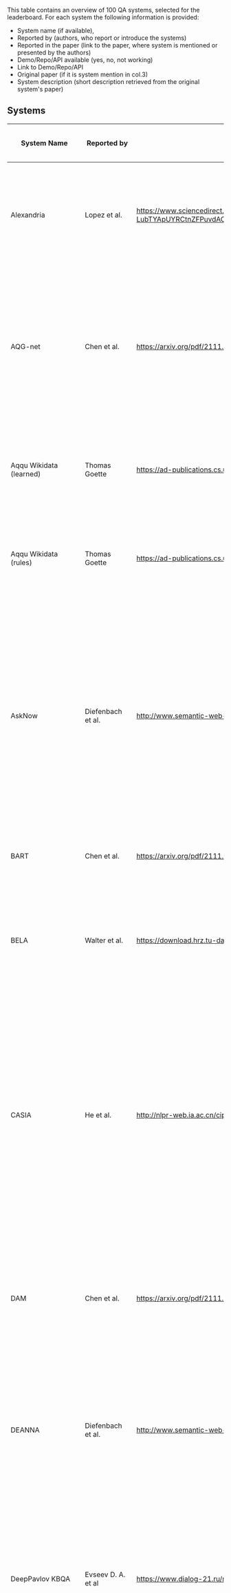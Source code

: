 This table contains an overview of 100 QA systems, selected for the leaderboard. For each system the following information is provided:
- System name (if available),
- Reported by (authors, who report or introduce the systems)
- Reported in the paper (link to the paper, where system is mentioned or presented by the authors)
- Demo/Repo/API available (yes, no, not working)
- Link to Demo/Repo/API
- Original paper (if it is system mention in col.3)
- System description (short description retrieved from the original system's paper)

## Systems

| System Name                           | Reported by         | Reported in the paper | Demo/Repo/API available (yes or no or not working) | | Link to Demo/Repo/API| Original paper (if it is system mention in col.3) | System description (short description retrieved from the original system's paper)| Reference |
| -                           | -         | - | - | - | - | - | - | - |
|Alexandria                           | Lopez et al.         |[ https://www.sciencedirect.com/science/article/pii/S157082681300022X?casa_token=NBVj-I48uxAAAAAA:izoYV-LubTYApUYRCtnZFPuvdACyWHHNnwVBjo1S1K24AiXYmMde9vdEBsCxdpAvlfNvPswrzr8#br000150 ](Link)                                                                                                                   | not working |                                             |[ http://alexandria.neofonie.de/ ](Link)                                                                                          |[ https://link.springer.com/chapter/10.1007/978-3-662-46641-4_8 ](Link)                                                                                                                                             | Alexandria is a German question answering system over a domain ontology that was built primarily with data from Freebase, parts of DBpedia, and some manually generated content, and contains information on persons, locations, works, etc., as well as events, including temporal ones, and n-ary relations between entities. | Wendt et al.                                                                                                                                                                                                                                                                                                                                                                                                                                                                                                                                                                                                                                                                                                                                                                          |
|AQG-net                              | Chen et al.          |[ https://arxiv.org/pdf/2111.00732.pdf ](Link)                                                                                                                                                                                                                                                                   | yes         |                                             |[ https://github.com/Bahuia/AQGNet ](Link)                                                                                        |[ https://arxiv.org/pdf/2109.03614.pdf ](Link)                                                                                                                                                                      | Authors propose a new formal query building approach that consists of two stages. In the first stage, they predict the query structure of the question and leverage the structure to constrain the generation of the candidate queries and propose a novel graph generation framework to handle the structure prediction task and design an encoder-decoder model to predict the argument of the predetermined operation in each generative step. In the second stage, they follow the previous methods to rank the candidate queries.    | Chen et al.                                                                                                                                                                                                                                                                                                                                                                                                                                                                                                                                                              |
|Aqqu Wikidata (learned)              | Thomas Goette        |[ https://ad-publications.cs.uni-freiburg.de/theses/Master_Thomas_Götte_2021.pdf ](Link)                                                                                                                                                                                                                         | no          |                                             |                                                                                                                        | same as reporting paper                                                                                                                                                                                  | Author focus on simple questions which means thatthe corresponding SPARQL query contains only one triple, provide a modular, easy-toextend QA pipeline and evaluate it on the SimpleQuestionsWikidata benchmark. Ranking is learned from the training set. | Thomas Goette                                                                                                                                                                                                                                                                                                                                                                                                                                                                                                                                                                                                                                                                                                                                                                                                                                              |
|Aqqu Wikidata (rules)                | Thomas Goette        |[ https://ad-publications.cs.uni-freiburg.de/theses/Master_Thomas_Götte_2021.pdf ](Link)                                                                                                                                                                                                                         | no          |                                             |                                                                                                                        | same as reporting paper                                                                                                                                                                                  | Author focus on simple questions which means thatthe corresponding SPARQL query contains only one triple, provide a modular, easy-toextend QA pipeline and evaluate it on the SimpleQuestionsWikidata benchmark. Ranking with a set of weighted features.  | Thomas Goette                                                                                                                                                                                                                                                                                                                                                                                                                                                                                                                                                                                                                                                                                                                                                                                                                                             |
|AskNow                               | Diefenbach et al.    |[ http://www.semantic-web-journal.net/system/files/swj2038.pdf ](Link)                                                                                                                                                                                                                                           | yes         |                                             |[ https://github.com/AskNowQA ](Link)                                                                                             |[ https://www.springerprofessional.de/en/asknow-a-framework-for-natural-language-query-formalization-in-s/10191942 ](Link)                                                                                          | Authors propose a framework, called AskNow, where users can pose queries in English to a target RDF knowledge base (e.g. DBpedia), which are first normalized into an intermediary canonical syntactic form, called Normalized Query Structure (NQS), and then translated into SPARQL queries. NQS facilitates the identification of the desire (or expected output information) and the user-provided input information, and establishing their mutual semantic relationship. At the same time, it is sufficiently adaptive to query paraphrasing. We have empirically evaluated the framework with respect to the syntactic robustness of NQS and semantic accuracy of the SPARQL translator on standard benchmark datasets. | Dubey et al.                                                                                                                                                                                                                                                                                                                                                                        |
|BART                                 | Chen et al.          |[ https://arxiv.org/pdf/2111.00732.pdf ](Link)                                                                                                                                                                                                                                                                   | yes         |                                             |[ https://github.com/pytorch/fairseq/blob/main/examples/bart/README.md ](Link)                                                    |[ https://arxiv.org/abs/1910.13461 ](Link)                                                                                                                                                                          | BART is a strong pre-trained sequence-tosequence model, that treats the problem of KGQA as a conventional machine translation task from NLQ to SPARQL.   | Lewis et al.                                                                                                                                                                                                                                                                                                                                                                                                                                                                                                                                                                                                                                                                                                                                                                                                                                                                                                                                               |
|BELA                                 | Walter et al.        |[ https://download.hrz.tu-darmstadt.de/pub/FB20/Dekanat/Publikationen/UKP/76500354.pdf ](Link)                                                                                                                                                                                                                   | no          |                                             |                                                                                                                        | same as reporting paper                                                                                                                                                                                  | Authors present a question answering system architecture whichprocesses natural language questions in a pipeline consisting of five steps:i) question parsing and query template generation, ii) lookup in an inverted index, iii) string similarity computation, iv) lookup in a lexicaldatabase in order to find synonyms, and v) semantic similarity computation  | Walter et al.                                                                                                                                                                                                                                                                                                                                                                                                                                                                                                                                                                                                                                                                                                                                    |
|CASIA                                | He et al.            |[ http://nlpr-web.ia.ac.cn/cip/~liukang/liukangPageFile/QALD-3.pdf ](Link)                                                                                                                                                                                                                                       | no          |                                             |                                                                                                                        | same as reporting paper                                                                                                                                                                                  | CASIA  implements a basic pipeline framework which consists three main components, including question analysis, resource mapping and SPARQL generation. Inspecific, authors first employ shallow and deep linguistic analysis to transform NL-queriesinto a set of Query Triples with <subject, predict, object> format. Second, they mapeach phrase in Query Triple to the corresponding resource (class, entity, or property)in DBpedia. As a result, Ontology Triples are generated. Thirdly, the SPARQL querieswill be constructed based on Ontology Triple and question type. At last, the generatedSPARQL queries is used to search on the Linked Data, and the best answer can bepicked out through validating and ranking.  | He et al.                                                                                                                                                                                                                                                                                                                                                                     |
|DAM                                  | Chen et al.          |[ https://arxiv.org/pdf/2111.00732.pdf ](Link)                                                                                                                                                                                                                                                                   | no          |                                             |                                                                                                                        |[ https://ur.booksc.me/book/82262350/2e40d5 ](Link)                                                                                                                                                                 | Authors propose a transformer-based deep attentive semantic matching model (DAM), to identify the KB relations corresponding to the questions. The DAM is completely based on the attention mechanism and applies the fine-grained word-level attention to enhance the matching of questions and relations. On the basis of the DAM, we build a three-stage KBQA pipeline system |  Chen et al.                                                                                                                                                                                                                                                                                                                                                                                                                                                                                                                                                                                                                                                                                                                      |
|DEANNA                               | Diefenbach et al.    |[ http://www.semantic-web-journal.net/system/files/swj2038.pdf ](Link)                                                                                                                                                                                                                                           | yes         |                                             |[ https://www.mpi-inf.mpg.de/departments/databases-and-information-systems/research/yago-naga/deanna ](Link)                      |[ https://aclanthology.org/D12-1035.pdf ](Link)                                                                                                                                                                     | The method is based on an integer linear program to solve several disambiguation tasks jointly: the segmentation of questions into phrases; the mapping of phrases to semantic entities, classes, and relations; and the construction of SPARQL triple patterns. Our solution harnesses the rich type system provided by knowledge bases in the web of linked data, to constrain our semantic-coherence objective function.  | Yahya et al.                                                                                                                                                                                                                                                                                                                                                                                                                                                                                                                                                                                                                                                                           |
|DeepPavlov KBQA                      | Evseev D. A. et al   |[ https://www.dialog-21.ru/media/5088/evseevdaplusarkhipov-myu-048.pdf ](Link)                                                                                                                                                                                                                                   | yes         |                                             |[ http://docs.deeppavlov.ai/en/master/features/models/kbqa.html ](Link)                                                           | same as reporting paper                                                                                                                                                                                  | For translation of a question to a SPARQL query, authors first define the type of the query template. Then they fill the empty slots in the template with entities, relations from Wikidata and constraints. For entity detection BERT sequence labeling model is used. Relation ranking is performed by BiLSTM, path ranking—by BERT-based ranking model.This KBQA system is capable of answering complex questions with logical or comparative reasoning and was released as a component of open-source DeepPavlov library.  | Evseev D. A. et al.                                                                                                                                                                                                                                                                                                                                                                                                                                                                                                                                                                         |
|DTQA                                 | Omar et al.          |[ http://ceur-ws.org/Vol-2980/paper312.pdf ](Link)                                                                                                                                                                                                                                                               | no          |                                             |                                                                                                                        |[ https://ojs.aaai.org/index.php/AAAI/article/view/17988 ](Link)                                                                                                                                                    | Authors demonstrate Deep Thinking Question Answering (DTQA), a semantic parsing and reasoning-based KBQA system. DTQA (1) integrates multiple, reusable modules that are trained specifically for their individual tasks (e.g. semantic parsing, entity linking, and relationship linking), eliminating the need for end-to-end KBQA training data; (2) leverages semantic parsing and a reasoner for improved question understanding. | Abdelaziz et al.                                                                                                                                                                                                                                                                                                                                                                                                                                                                                                                                                                                                                                                                 |
|ElNeuQA-ConvS2S                      | Diomedi, Hogan       |[ https://arxiv.org/pdf/2107.02865.pdf ](Link)                                                                                                                                                                                                                                                                   | yes         |                                             |[ https://github.com/thesemanticwebhero/ElNeuKGQA ](Link)                                                                         | same as reporting paper                                                                                                                                                                                  | Authors propose an approach, called ElNeuQA, that combines EL with NMT. Specifically, an EL system is used to identify entity mentions in the question and link them to the knowledge graph. They combine this with an NMT model that is trained and used to generate template queries with placeholders for entities. Also the model is strengthened with ConvS2S (Convolutional Sequence-to-Sequence): a CNN-based architecture, featuring gated linear units, residual connections, and attention.  | Diomedi, Hogan                                                                                                                                                                                                                                                                                                                                                                                                                                                                                                                                                                                                  |
|Elon                                 | Zheng et. al.        |[ https://arxiv.org/pdf/1910.09760.pdf ](Link)                                                                                                                                                                                                                                                                   | yes         |                                             |[ https://github.com/bszabo94/Elon, ](Link)  demo not working [ http://qald-beta.cs.upb.de:443/ ](Link)                                     | same as reporting paper                                                                                                                                                                                  |Elon by Szab´o Bence et al. from Paderborn University in Germany stemsfrom a student project and is available at [ http://qald-beta.cs.upb.de:443/ ](Link).It is based on an own dictionary and not yet published.  | Zheng et. al.                                                                                                                                                                                                                                                                                                                                                                                                                                                                                                                                                                                                                                                                                                                                                                                                                                                                                                |
|Frankenstein                         | Liang et al.         |[ https://assets.researchsquare.com/files/rs-70794/v1_stamped.pdf ](Link)                                                                                                                                                                                                                                        | yes         |                                             |[ https://github.com/WDAqua/Frankenstein ](Link)                                                                                  |[ https://dl.acm.org/doi/fullHtml/10.1145/3178876.3186023 ](Link)                                                                                                                                                   | Modern question answering (QA) systems need to flexibly integrate a number of components specialised to fulfil specific tasks in a QA pipeline. Since a number of different software components exist that implement different strategies for each of these tasks, it is a major challenge to select and combine the most suitable components into a QA system, given the characteristics of a question. The authors study this optimisation problem and train classifiers, which take features of a question as input and have the goal of optimising the selection of QA components based on those features and devise a greedy algorithm to identify the pipelines that include the suitable components and can effectively answer the given question. We implement this model within Frankenstein, a QA framework able to select QA components and compose QA pipelines. Evaluation results not only suggest that Frankenstein precisely solves the QA optimisation problem but also enables the automatic composition of optimised QA pipelines, which outperform the static Baseline QA pipeline. | Singh et al. |
|FREyA                                | Lopez et al.         |[ https://arxiv.org/pdf/2105.00811.pdf ](Link)                                                                                                                                                                                                                                                                   | no          |                                             |                                                                                                                        |[ https://link.springer.com/content/pdf/10.1007%2F978-3-642-13486-9_8.pdf ](Link)                                                                                                                                   | FREyA combines syntactic parsing with the knowledge encoded in ontologies in order to reduce the customisation effort. If the system fails to automatically derive an answer, it will generate clarification dialogs for the user. The user’s selections are saved and used for training the system in order to improve its performance over time.   |   Damljanovic et al.                                                                                                                                                                                                                                                                                                                                                                                                                                                                                                                                                                                                                                                                                                                                                  |
|gAnswer                              | Omar et al.          |[ http://ceur-ws.org/Vol-2980/paper312.pdf ](Link)                                                                                                                                                                                                                                                               | not working |                                             |[ http://59.108.48.18:8080/gAnswer/ganswer.jsp, ](Link)  [ http://ganswer.gstore-pku.com/ ](Link)                                          |[ https://ieeexplore.ieee.org/stamp/stamp.jsp?arnumber=8085196&casa_token=tKoH05rK3M0AAAAA:5fYhLLMidsRm4ibH-JoOaJst81ulY3_oS3crqTO_sLGAOjmVhQEFAvnTnd4v5ZpLqpsnIhhSF5k_&tag=1 ](Link)                               | Authors propose a semantic query graph to model the query intention in the natural language question in a structural way, based on which, RDF Q/A is reduced to subgraph matching problem. They resolve the ambiguity of natural language questions at the time when matches of query are found. The cost of disambiguation is saved if there are no matching found. Two different frameworks to build the semantic query graph are proposed, gAnswer is relation (edge)-first. | Hu et al.                                                                                                                                                                                                                                                                                                                                                                                                                                                                                                                                                                                                                        |
|gAnswer2                             | Zheng et. al.        |[ https://arxiv.org/pdf/1910.09760.pdf ](Link)                                                                                                                                                                                                                                                                   | no          |                                             |                                                                                                                        |[ https://ieeexplore.ieee.org/stamp/stamp.jsp?arnumber=8085196 ](Link)                                                                                                                                              | Authors propose a semantic query graph to model the query intention in the natural language question in a structural way, based on which, RDF Q/A is reduced to subgraph matching problem. They resolve the ambiguity of natural language questions at the time when matches of query are found. The cost of disambiguation is saved if there are no matching found. Two different frameworks to build the semantic query graph are proposed, gAnswer2 is node-first. | Hu et al.                                                                                                                                                                                                                                                                                                                                                                                                                                                                                                                                                                                                                                  |
|gGCN                                 | Wu et al.            |[ https://arxiv.org/pdf/2101.01510.pdf ](Link)                                                                                                                                                                                                                                                                   | no          |                                             |                                                                                                                        | same as reporting paper                                                                                                                                                                                  | Authors  present a relational graph convolutional network (RGCN)-based model gRGCN for semantic parsing in KBQA. gRGCN extracts the global semantics of questions and their corresponding query graphs, including structure semantics via RGCN and relational semantics (label representation of relations between entities) via a hierarchical relation attention mechanism.The gGCN model is obtained from gRGCN by replacing RGCN with Graph Convolutional Network (GCN)  | Wu et al.                                                                                                                                                                                                                                                                                                                                                                                                                                                                                                                                                                                                                            |
|GGNN                                 | Sorokin and Gurevych |[ https://aclanthology.org/C18-1280.pdf ](Link)                                                                                                                                                                                                                                                                  | yes         |                                             |[ https://github.com/UKPLab/coling2018-graph-neural-networks-question-answering ](Link)                                           | same as reporting paper                                                                                                                                                                                  | Authors address the problem of learning vector representations for complex semantic parses that consist of multiple entities and relations. For each input question, they construct an explicit structural semantic parse (semantic graph). Semantic parses can be deterministically converted to a query to extract the answers from the KB. To investigate ways to encode the structure of a semantic parse and to improve the performance for more complex questions, authors adapt Gated Graph Neural Networks (GGNNs), described in Li et al. (2016), to process and score semantic parses.  | Sorokin and Gurevych                                                                                                                                                                                                                                                                                                                                                                                                                                                                                                       |
|GRAFT-Net                            | Y Feng et al.        |[ https://arxiv.org/pdf/2112.06109.pdf ](Link)                                                                                                                                                                                                                                                                   | yes         |                                             |[ https://github.com/haitian-sun/GraftNet ](Link)                                                                                 |[ https://arxiv.org/abs/1809.00782 ](Link)                                                                                                                                                                          | Authors propose a novel graph convolution based neural network, called GRAFT-Net (Graphs of Relations Among Facts and Text Networks), specifically designed to operate over heterogeneous graphs of KB facts and text sentences. First, they propose heterogeneous update rulesthat handle KB nodes differently from the textnodes: for instance, LSTM-based updates are usedto propagate information into and out of text nodes. Second, authors introduce a directed propagation method, inspired by personalized Pagerankin IR (Haveliwala, 2002). | Sun et al.                                                                                                                                                                                                                                                                                                                                                                                                                                                                                                                                                   |
|GRAFT-Net + Clocq                    | Christmann P. et al.  |[ https://arxiv.org/pdf/2108.08597.pdf ](Link)                                                                                                                                                                                                                                                                   | yes         |                                             |[ https://github.com/PhilippChr/CLOCQ ](Link)  (demo is available for further work on CLOCQ)                                      | same as reporting paper                                                                                                                                                                                  | This work presents CLOCQ, an efficient method that prunes irrelevant parts of the search space using KB-aware signals. CLOCQ uses a top-𝑘 query processor over score-ordered lists of KB items that combine signals about lexical matching, relevance to the question, coherence among candidate items, and connectivity in the KB graph.    | Christmann P. et al .                                                                                                                                                                                                                                                                                                                                                                                                                                                                                                                                                                                                                                                                                                                                                            |
|gRGCN                                | Wu et al.            |[ https://arxiv.org/pdf/2101.01510.pdf ](Link)                                                                                                                                                                                                                                                                   | no          |                                             |                                                                                                                        | same as reporting paper                                                                                                                                                                                  | Authors present a relational graph convolutional network (RGCN)-based model gRGCN for semantic parsing in KBQA. gRGCN extracts the global semantics of questions and their corresponding query graphs, including structure semantics via RGCN and relational semantics (label representation of relations between entities) via a hierarchical relation attention mechanism.   | Wu et al.                                                                                                                                                                                                                                                                                                                                                                                                                                                                                                                                                                                                                                                                                                                            |
|Hakimov                              | Diefenbach et al.    |[ http://www.semantic-web-journal.net/system/files/swj2038.pdf ](Link)                                                                                                                                                                                                                                           | no          |                                             |                                                                                                                        |[ https://www.semanticscholar.org/paper/Applying-Semantic-Parsing-to-Question-Answering-the-Hakimov-Unger/126ee532d48302b31f899ab392c51ad982ee5cad ](Link)                                                          | Authors investigate how much lexical knowledge would need to be added so that a semantic parsing approach can perform well on unseen data. We manually add a set of lexical entries on the basis of analyzing the test portion of the QALD-4 dataset. Further, we analyze if a state-of-the-art tool for inducing ontology lexica from corpora can derive these lexical entries automatically. |  Hakimov et al.                                                                                                                                                                                                                                                                                                                                                                                                                                                                                                                                                                                                                                                                                                        |
|HGNet                                | Chen et al.          |[ https://arxiv.org/pdf/2111.00732.pdf ](Link)                                                                                                                                                                                                                                                                   | yes         |                                             |[ https://github.com/Bahuia/HGNet ](Link)                                                                                         |[ https://arxiv.org/pdf/2111.00732.pdf ](Link)                                                                                                                                                                      | Hierarchical Graph Generation Network (HGNet) focues on generating search query by proposing a new unified query graph grammar to adapt to SPARQL's syntax. FIrstly, the autho ranks top k entity, relation, and value by ralation ranking and pattern matching. Secondly, HGNet is used to encde and decode the natural questions to generate query graph. The project is open-sourced on github.  |  Chen et al.                                                                                                                                                                                                                                                                                                                                                                                                                                                                                                                                                                                                                                                                                                    |
|HR-BiLSTM                            | Chen et al.          |[ https://arxiv.org/pdf/2111.00732.pdf ](Link)                                                                                                                                                                                                                                                                   | no          |                                             |                                                                                                                        |[ https://arxiv.org/pdf/1704.06194.pdf ](Link)                                                                                                                                                                      | Authors propose a hierarchical recurrent neural network enhanced by residual learning which detects KB relations given an input question. The method uses deep residual bidirectional LSTMs to compare questions and relation names via different levels of abstraction. Additionally, they propose a simple KBQA system that integrates entity linking and our proposed relation detector to make the two components enhance each other   |   Yu et al.                                                                                                                                                                                                                                                                                                                                                                                                                                                                                                                                                                                                                                                            |
|Intui2                               | Diefenbach et al.    |[ http://www.semantic-web-journal.net/system/files/swj2038.pdf ](Link)                                                                                                                                                                                                                                           | no          |                                             |                                                                                                                        |[ http://ceur-ws.org/Vol-1179/CLEF2013wn-QALD3-Dima2013.pdf ](Link)                                                                                                                                                 | The system takes as input a natural language question formulated in English and generates an equivalent SPARQL query. The mapping is based on the analysis of the syntactic patterns present in the input question.  |    Corina Dima                                                                                                                                                                                                                                                                                                                                                                                                                                                                                                                                                                                                                                                                                                                                                                                                                                                                                   |
|Intui3                               | Diefenbach et al.    |[ http://www.semantic-web-journal.net/system/files/swj2038.pdf ](Link)                                                                                                                                                                                                                                           | no          |                                             |                                                                                                                        |[ http://ceur-ws.org/Vol-1180/CLEF2014wn-QA-Dima2014.pdf ](Link)                                                                                                                                                    | The system accepts as input a question formulated in natural language (in English), and uses syntactic and semantic information to construct its interpretation with respect to a given database of RDF triples (in this case DBpedia 3.9). The interpretation is mapped to the corresponding SPARQL query, which is then run against a SPARQL endpoint to retrieve the answers to the initial question. |   Corina Dima                                                                                                                                                                                                                                                                                                                                                                                                                                                                                                                                                                                                                                                                                             |
|ISOFT                                | Diefenbach et al.    |[ http://www.semantic-web-journal.net/system/files/swj2038.pdf ](Link)                                                                                                                                                                                                                                           | no          |                                             |                                                                                                                        |[ http://ceur-ws.org/Vol-1180/CLEF2014wn-QA-ParkEt2014.pdf ](Link)                                                                                                                                                  | Authors  use natural language processing tools to extract slots and SPARQL templates from the question and  semantic similarity to map a natural language question to a SPARQL query.   |    Park et al.                                                                                                                                                                                                                                                                                                                                                                                                                                                                                                                                                                                                                                                                                                                                                                                                                                                                                                               |
|KBQA-Adapter                         | Oliya A et al        |[ https://aclanthology.org/2021.emnlp-main.345.pdf ](Link)                                                                                                                                                                                                                                                       | yes         |                                             |[ https://github.com/wudapeng268/KBQA-Adapter ](Link)                                                                             |[ https://arxiv.org/pdf/1907.07328.pdf ](Link)                                                                                                                                                                      | In this paper, we propose a simple mapping method, named representation adapter, to learn the representation mapping for both seen and unseen relations based on previously learned relation embedding. The authors employ the adversarial objective and the reconstruction objective to improve the mapping performance    |   Wu et al.                                                                                                                                                                                                                                                                                                                                                                                                                                                                                                                                                                                                                                                                                                                                                                          |
|KGQAn                                | Omar et al.          |[ http://ceur-ws.org/Vol-2980/paper312.pdf ](Link)                                                                                                                                                                                                                                                               | yes         |                                             |[ https://www.youtube.com/watch?v=Pdun0cG5PUE&ab_channel=RehamOsama ](Link)                                                       | same as reporting paper                                                                                                                                                                                  | KGQAn transforms a question into semantically equivalent SPARQL queries via a novel three-phase strategy based on natural language models trained generally for understanding and leveraging short English text. Without preprocessing or annotated questions on KGs, KGQAn outperformed the existing systems in KG question answering by an improvement of at least 33% in F1-measure and 61% in precision  | Omar et al.                                                                                                                                                                                                                                                                                                                                                                                                                                                                                                                                                                                                                                                                                            |
|KrantikariQA (Pairwise)              | G Maheshwari et. al. |[ https://arxiv.org/pdf/1811.01118.pdf ](Link)                                                                                                                                                                                                                                                                   | yes         |                                             |[ https://github.com/AskNowQA/KrantikariQA ](Link)                                                                                | same as reporting paper                                                                                                                                                                                  | Authors conduct an empirical investigation of neural query graph ranking approaches for the task of complex question answering over knowledge graphs. They experiment with six different ranking models and propose a novel self-attention based slot matching model which exploits the inherent structure of query graphs. Pairwise counterparts perform worse.    | G Maheshwari et. al.                                                                                                                                                                                                                                                                                                                                                                                                                                                                                                                                                                                                                                                                                                                                     |
|KrantikariQA (Pointwise)             | G Maheshwari et. al. |[ https://arxiv.org/pdf/1811.01118.pdf ](Link)                                                                                                                                                                                                                                                                   | yes         |                                             |[ https://github.com/AskNowQA/KrantikariQA ](Link)                                                                                | same as reporting paper                                                                                                                                                                                  | Authors conduct an empirical investigation of neural query graph ranking approaches for the task of complex question answering over knowledge graphs. They experiment with six different ranking models and propose a novel self-attention based slot matching model which exploits the inherent structure of query graphs. Pointwise models generally outperform their pairwise counterparts when trained on small datasets but have a comparable performance otherwise.     | G Maheshwari et. al.                                                                                                                                                                                                                                                                                                                                                                                                                                                                                                                                                                                                                            |
|LAMA                                 | Radoev et. al.       |[ http://www.semantic-web-journal.net/system/files/swj2537.pdf ](Link)                                                                                                                                                                                                                                           | no          |                                             |                                                                                                                        | same as reporting paper                                                                                                                                                                                  | The proposed method is based on transforming natural language questions into SPARQL queries by leveraging the syntactic information of questions. Authors describe a set of lexico-syntactic patterns used to automatically generate triple patterns and SPARQL queries.     | Radoev et. al.                                                                                                                                                                                                                                                                                                                                                                                                                                                                                                                                                                                                                                                                                                                                                                                                                              |
|Liang et al.                         | Liang et al.         |[ https://assets.researchsquare.com/files/rs-70794/v1_stamped.pdf ](Link)                                                                                                                                                                                                                                        | yes         |                                             |[ https://github.com/Sylvia-Liang/QAsparql ](Link)                                                                                | same as reporting paper                                                                                                                                                                                  | Authors propose a new QA system for translating natural language questions into SPARQL queries. The key idea is to break up the translation process into 5 smaller, more manageable sub-tasks and use ensemble machine learning methods as well as Tree-LSTM-based neural network models to automatically learn and translate a natural language question into a SPARQL query.    | Liang et al.                                                                                                                                                                                                                                                                                                                                                                                                                                                                                                                                                                                                                                                                                                                          |
|LingTeQA                             | D. Nhuan et al.       |[ https://ieeexplore.ieee.org/abstract/document/9282949 ](Link)                                                                                                                                                                                                                                                  | no          |                                             |                                                                                                                        | same as reporting paper                                                                                                                                                                                  | Authors introduce a Question-Answering (QA) system that allows users to ask questions in English. The uniqueness of this system is its ability to answer questions containing linguistic terms, i.e., concepts such as SMALL, LARGE, or TALL. Those concepts are defined via membership functions drawn by users using a dedicated software designed for entering ‘shapes’ of these functions. The system is built based on an analogical problem solving approach, and is suitable for providing users with comprehensive answers.   | D. Nhuan et al.                                                                                                                                                                                                                                                                                                                                                                                                                                                                                                                                                                    |
|Luo et al.                           | Wu et al.            |[ https://arxiv.org/pdf/2101.01510.pdf ](Link)                                                                                                                                                                                                                                                                   | no          |                                             |                                                                                                                        |[ https://aclanthology.org/D18-1242.pdf ](Link)                                                                                                                                                                     | Authors propose a neural network based approach to improve the performance of semantic similarity measurement in complex question answering. Given candidate query graphs generated from one question, their model embeds the question surface and predicate sequences into a uniform vector space. The main difference between their approach and previous methods is that the authors integrate hidden vectors of various semantic components and encode their interaction as the hidden semantics of the entire query graph. In addition, to cope with different semantic components of a query graph, dependency parsing information is leveraged as a complementary of sentential information for question encoding, which makes the model better align each component to the question.   | Luo et al.                                                                                                                                                                                                                                                                                                          |
|mBERT                                | Zhou Y. et al.        |[ https://aclanthology.org/2021.naacl-main.465.pdf ](Link)                                                                                                                                                                                                                                                       | no          |                                             |                                                                                                                        | same as reporting paper                                                                                                                                                                                  | A KGQA baseline, proposed in Zhou et al. for multilingual QA , implemented with fine-tuning pre-trained multilingual models (e.g. mBERT) in source language and directly perform inference in target language.    | Zhou Y. et al.                                                                                                                                                                                                                                                                                                                                                                                                                                                                                                                                                                                                                                                                                                                                                                                                                                                                                         |
|MemNN                                | Oliya A et al        |[ https://aclanthology.org/2021.emnlp-main.345.pdf ](Link)                                                                                                                                                                                                                                                       | no          |                                             |                                                                                                                        |[ https://arxiv.org/abs/1506.02075 ](Link)                                                                                                                                                                          | Authors present an embedding-based QA system developed under the framework of Memory Networks (MemNNs) (Weston et al., 2015; Sukhbaatar et al., 2015). Memory Networks are learning systems centered around a memory component that can be read and written to, with a particular focus on cases where the relationship between the input and response languages (here natural language) and the storage language (here, the facts from KBs) is performed by embedding all of them in the same vector space. The setting of the simple QA corresponds to the elementary operation of performing a single lookup in the memory.    |   Bordes et al.                                                                                                                                                                                                                                                                                                                                                                                                                                                                     |
|MHE                                  | Lopez et al.         |[ https://www.sciencedirect.com/science/article/pii/S157082681300022X?casa_token=NBVj-I48uxAAAAAA:izoYV-LubTYApUYRCtnZFPuvdACyWHHNnwVBjo1S1K24AiXYmMde9vdEBsCxdpAvlfNvPswrzr8#br000150 ](Link)                                                                                                                   | no          |                                             |                                                                                                                        | no paper submitted, mentioned only in the organizers report                                                                                                                                              | MHE is a method for retrieving entities from an entity graph given an input query in natural language. It was developed by Marek Ciglan at the Institute of Informatics at the Slovak Academy of Sciences. The method relies on query annotation, where parts of the query are labeled with possible mappings to the given knowledge base. The annotations comprise entities and relations, and were generated by means of a gazetteer, in order to expand relations with synonyms, and a Wikifier tool, in order to annotate entities. From those annotations, MHE constructs possible sub-graphs as query interpretation hypotheses and matches them against the entity graph of DBpedia. MHE was the onlyQALD-2 participant that provided answers to alltypes of questions, performing best on string anddate questions.    | Only in organizers' report.                                                                                                                                                                                                                                                                          |
|Multi-hop QGG                        | Zou et al.           |[ https://arxiv.org/pdf/2111.06086.pdf ](Link)                                                                                                                                                                                                                                                                   | no          |                                             |                                                                                                                        | same as reporting paper                                                                                                                                                                                  | Authors propose an end-to-end text-to-SPARQL baseline, which can effectively answer multitype complex questions, such as fact questions, dual-intent questions, boolean questions and counting questions, with Wikidata as the background knowledge base. The baseline's is implemented  as  relation-aware attention encoder and pointer network decoder.   | Zou et al.                                                                                                                                                                                                                                                                                                                                                                                                                                                                                                                                                                                                                                                                                                                                                |
|NHGG                                 | Chen et al.          |[ https://arxiv.org/pdf/2111.00732.pdf ](Link)                                                                                                                                                                                                                                                                   | no          |                                             |                                                                                                                        | same as reporting paper                                                                                                                                                                                  | Non-hierarchical Graph Generation (NHGG) integrates Outlining and Filling into one procedure. For AddVertex and AddEdge, the model directly predicts instances instead of classes. In this way, the query graph can be completed by only one decoding process without Filling operations.    | Chen et al.                                                                                                                                                                                                                                                                                                                                                                                                                                                                                                                                                                                                                                                                                                                                                                                                              |
|NSM                                  | Y Feng et al.        |[ https://arxiv.org/pdf/2112.06109.pdf ](Link)                                                                                                                                                                                                                                                                   | yes         |                                             |[ https://github.com/RichardHGL/WSDM2021_NSM ](Link)                                                                              |[ https://arxiv.org/pdf/2101.03737.pdf ](Link)                                                                                                                                                                      | Authors propose a novel teacher-student approach for the multi-hop KBQA task. In their approach, the student network aims to find the correct answer to the query, while the teacher network tries to learn intermediate supervision signals for improving the reasoning capacity of the student network. The major novelty lies in the design of the teacher network, where we utilize both forward and backward reasoning to enhance the learning of intermediate entity distributions. By considering bidirectional reasoning, the teacher network can produce more reliable intermediate supervision signals, which can alleviate the issue of spurious reasoning    | He et al.                                                                                                                                                                                                                                                                                                                                                                                                                                |
|NSQA                                 | P.Kapanipathi et al. |[ https://aclanthology.org/2021.findings-acl.339.pdf ](Link)                                                                                                                                                                                                                                                     | no          |                                             |                                                                                                                        | same as reporting paper                                                                                                                                                                                  | Authors propose Neuro-Symbolic Question Answering (NSQA), a modular KBQA system, that leverages (1) Abstract Meaning Representation (AMR) parses for task-independent question understanding; (2) a simple yet effective graph transformation approach to convert AMR parses into candidate logical queries that are aligned to the KB; (3) a pipeline-based approach which integrates multiple, reusable modules that are trained specifically for their individual tasks (semantic parser, entity and relationship linkers, and neuro-symbolic reasoner) and do not require end-to-end training data.  | P.Kapanipathi et al.                                                                                                                                                                                                                                                                                                                                                                                                                                                                                               |
|NT-GRAFT-Net                         | Y Feng et al.        |[ https://arxiv.org/pdf/2112.06109.pdf ](Link)                                                                                                                                                                                                                                                                   | no          |                                             |                                                                                                                        | same as reporting paper                                                                                                                                                                                  | Extension of NSM: authors replace NSM with GRAFT-Net in NT-NSMto create NT-GRAFT-Net and obtain 6.5-12.6%Hits@1 improvement on GRAFT-Net. GRAFT-Net is a novel graph convolution based neural network,called GRAFT-Net (Graphs of Relations AmongFacts and Text Networks), specifically designedto operate over heterogeneous graphs of KB factsand text sentences, proposed by Sun et al., 2018.   | Y Feng et al.                                                                                                                                                                                                                                                                                                                                                                                                                                                                                                                                                                                                                                                                                                     |
|NT-NSM                               | Y Feng et al.        |[ https://arxiv.org/pdf/2112.06109.pdf ](Link)                                                                                                                                                                                                                                                                   | no          |                                             |                                                                                                                        | same as reporting paper                                                                                                                                                                                  | Authors present NumericalTransformer on top of NSM, a state-of-the-art embedding-based KBQA model, to create NT-NSM. To enable better training, they propose two pre-training tasks with explicit numerical-oriented loss functions on two generated training datasets and a template-based data augmentation method for enriching ordinal constrained QA dataset.     | Y Feng et al.                                                                                                                                                                                                                                                                                                                                                                                                                                                                                                                                                                                                                                                                                                                                    |
|O-Ranking                            | Chen et al.          |[ https://arxiv.org/pdf/2111.00732.pdf ](Link)                                                                                                                                                                                                                                                                   | no          |                                             |                                                                                                                        | same as reporting paper                                                                                                                                                                                  | Outlining+Ranking (O-Rank) is an approach proposed by Chen et al. to generate AQG (Abstract Query Graph)  by Outlining and subsequently produces the candidate graphs by enumerating the combination of instances to fill the AQG. Thereafter, the candidates are also ranked with CompQA.   | Chen et al.                                                                                                                                                                                                                                                                                                                                                                                                                                                                                                                                                                                                                                                                                                                                                                                                             |
|openQA                               | Marx et al.          |[ https://dl.acm.org/doi/abs/10.1145/2660517.2660519?casa_token=fiz_S3BfluoAAAAA:H0XJuhnjMIH5CH_y7lO6_I7xmCUo_1Of3wwQx0CyYB6adVDVxjrn0Rq3HSJUmfSG4cFAoG1cXN7_Iw ](Link)                                                                                                                                          | yes         |                                             |[ https://aksw.org/Projects/openQA.html ](Link)                                                                                   | same as reporting paper                                                                                                                                                                                  | Authors present a modular and extensible open-source question answering framework and demonstrate how the framework can be used by integrating two state-of-the-art question answering systems.    | Marx et al.                                                                                                                                                                                                                                                                                                                                                                                                                                                                                                                                                                                                                                                                                                                                                                                                                                                                                                        |
|Platypus                             | Orogat et al.        |[ https://arxiv.org/pdf/2105.00811.pdf ](Link)                                                                                                                                                                                                                                                                   | yes         | only find result on qald-7&8 demo available |[ https://askplatyp.us ](Link)                                                                                                    | same as reporting paper                                                                                                                                                                                  | Platypus is an question answering platform which has been stoped maintaining after 2018. Platypus supports multilingual question answering by processing question in three steps: 1. convert natural question into internal logical representations. 2. rank the representations by their closeness to the correct interpretation of the question. 3. convert the representation into SPARQL query.   | Orogat et al.                                                                                                                                                                                                                                                                                                                                                                                                                                                                                                                                                                                                                                                                                                    |
|POMELO                               | Zhang et. al.        |[ https://ojs.aaai.org/index.php/AAAI/article/view/10381 ](Link)                                                                                                                                                                                                                                                 | no          |                                             |                                                                                                                        |[ http://natalia.grabar.free.fr/publications/hamon-QALD2014.pdf ](Link)                                                                                                                                             | Authors design a four-step method which pre-process the question, generation an abstraction of the question, then build a representation of the SPARQL query and finally generate the query.    |  Hamon et al.                                                                                                                                                                                                                                                                                                                                                                                                                                                                                                                                                                                                                                                                                                                                                                                                                                                                                                      |
|PowerAqua                            | Lopez et al.         |[ https://arxiv.org/pdf/2105.00811.pdf ](Link)                                                                                                                                                                                                                                                                   | yes         | only find result on qald-1                  |[ http://poweraqua.open.ac.uk:8080/poweraqua ](Link)  (not working), demo: [http://technologies.kmi.open.ac.uk/poweraqua/demo.html ](Link) |[ https://www.researchgate.net/publication/228963641_PowerAqua_Supporting_Users_in_Querying_and_Exploring_the_Semantic_Web_Content ](Link)                                                                          | This QA system is built to fix searching and managing massive scale and heterogeneous content in knowledge base. It applys an ontology basedapproach to locate and integrate information.   |   Lopez et al.                                                                                                                                                                                                                                                                                                                                                                                                                                                                                                                                                                                                                                                                                                                                                                                                                                                                                                           |
|QAKiS                                | Zheng et. al.        |[ https://arxiv.org/pdf/1910.09760.pdf ](Link)                                                                                                                                                                                                                                                                   | not working |                                             |[ http://qakis.org/qakis2/, ](Link)  demo: [ https://www.youtube.com/watch?v=71ovvuoD354&ab_channel=WimmicsInria ](Link)                    |[ https://www.semanticscholar.org/paper/Querying-Multilingual-DBpedia-with-QAKiS-Cabrio-Cojan/409a7e40360b8199c4607740a5fad3989a9da07e ](Link)                                                                      | QAKiS exploits the alignment between properties carried out by DBpedia contributors as a mapping from Wikipedia terms to a common ontology, to exploit information coming from DBpedia multilingual chapters, broadening therefore its coverage.   |  Cabrio et al.                                                                                                                                                                                                                                                                                                                                                                                                                                                                                                                                                                                                                                                                                                                                                                                                                                                    |
|QAmp                                 | Kapanipathi et al.   |[ https://aclanthology.org/2021.findings-acl.339.pdf ](Link)                                                                                                                                                                                                                                                     | yes         |                                             |[ https://github.com/svakulenk0/KBQA ](Link)                                                                                      |[ https://arxiv.org/pdf/1908.06917.pdf ](Link)                                                                                                                                                                      | QAmp is an approach to complex KGQA  that uses unsupervised message passing, which propagates confidence scores obtained by parsing an input question and matching terms in the knowledge graph to a set of possible answers. First, we identify entity, relationship, and class names mentioned in a natural language question, and map these to their counterparts in the graph. Then, the confidence scores of these mappings propagate through the graph structure to locate the answer entities. Finally, these are aggregated depending on the identified question type.    |   Vakulenko et al.                                                                                                                                                                                                                                                                                                                                                                                                                                                                                                                     |
|Qanary(TM+DP+QB)                     | Orogat et al.        |[ https://arxiv.org/pdf/2105.00811.pdf ](Link)                                                                                                                                                                                                                                                                   | yes         |                                             |[ https://github.com/WDAqua/Qanary ](Link)                                                                                        |[ https://www.semanticscholar.org/paper/Frankenstein%3A-A-Platform-Enabling-Reuse-of-Question-Singh-Both/fe1538240c14fcf0de2507c9d6271fbaf38f22d5, ](Link)  https://dl.acm.org/doi/fullHtml/10.1145/3178876.3186023 | Qanary is a methodology for open question answering systems with the following attributes (requirements): interoperability, i.e., an abstraction layer for communication needs to be established, exchangeability and reusability, i.e., a component within a question answering system might be exchanged by another one with the same purpose, flexible granularity, i.e., the approach needs to be agnostic the processing steps implemented by a question answering system, isolation, i.e., each component within a QA system is decoupled from any other component in the QA system. In the cited pipeline, the following components were used: NED-tagme (for the entity recognition module), Diambiguation-Property-OKBQA (for the relationmapping module) and Query Builder (for the query generationmodule).                                                                                                                                                                                                                                                                                  |
|QAnswer                              | Diefenbach et al.    |[ http://www.semantic-web-journal.net/system/files/swj2038.pdf ](Link)                                                                                                                                                                                                                                           | yes         |                                             |[ https://qanswer-frontend.univ-st-etienne.fr/, ](Link)  [ https://www.qanswer.eu/ ](Link)                                                  |[ https://www.researchgate.net/publication/289674143_QAnswer_-_Enhanced_Entity_Matching_for_Question_Answering_over_Linked_Data ](Link)                                                                             | QAnswer is a question answering system developed by Resuti S et al, developed for qald 5 challenge. Now they offer a frontend to type in question, also a API to load your own RDF file to build personalized system. The QAnswer aims at improving the match between entities,  relations and natural language text. They adopt a DBpedia and Wikipedia- based approacd.  | Singh et al.                                                                                                                                                                                                                                                                                                                                                                                                                                                                                                                                                                                                                                                                                                                            |
|QASparql                             | Orogat et al.        |[ https://arxiv.org/pdf/2105.00811.pdf ](Link)                                                                                                                                                                                                                                                                   | yes         |                                             |[ https://github.com/Sylvia-Liang/QAsparql ](Link)                                                                                |[ https://journalofbigdata.springeropen.com/articles/10.1186/s40537-020-00383-w ](Link)                                                                                                                             | a new QA system for translating natural language questions into SPARQL queries. The key idea is to break up the translation process into 5 smaller, more manageable sub-tasks and use ensemble machine learning methods as well as Tree-LSTM-based neural network models to automatically learn and translate a natural language question into a SPARQL query   |    Ruseti et al.                                                                                                                                                                                                                                                                                                                                                                                                                                                                                                                                                                                                                                                                                                                                     |
|qaSQP                                | Zheng et. al.        |[ https://arxiv.org/pdf/1910.09760.pdf ](Link)                                                                                                                                                                                                                                                                   | no          |                                             |                                                                                                                        | same as reporting paper                                                                                                                                                                                  | Authors propose an  approach powered by a notion of structural query pattern, in this paper. Given an input question, they first generate its query sketch that is compatible with the underlying structure of the knowledge graph. Then, the query graph is completed by labeling the nodes and edges under the guidance of the structural query pattern. Finally, answers can be retrieved by executing the constructed query graph over the knowledge graph. | Zheng et. al.   |
|QASystem                             | Zheng et. al.        |[ https://arxiv.org/pdf/1910.09760.pdf ](Link)                                                                                                                                                                                                                                                                   | yes         |                                             |[ https://github.com/LukasBluebaum/QALD-Mini-Project ](Link)                                                                      |[ http://ceur-ws.org/Vol-2241/paper-06.pdf ](Link)  (system mentioned in the report, no paper submitted)                                                                                                            |QASystem by Lukas Bl¨ubaum and Nick D¨usterhus is also a student project from Paderborn University Germany and available at [ http://qald-beta.cs. upb.de:80/ ](Link). Their system is able to cope with comparatives and superlatives in questions via hand-crafted rules.|[ http://ceur-ws.org/Vol-2241/paper-06.pdf ](Link)  (system mentioned in the report, no paper submitted) |
|RealTextasg                          | Perera and Nand      |[ https://aclanthology.org/Y15-2024.pdf ](Link)                                                                                                                                                                                                                                                                  | not working | only tested on qald-2                       |[ https://rivinduperera.com/information/ ](Link)                                                                                  | same as reporting paper                                                                                                                                                                                  | Authors propose a typed dependency based approach to generate an answer sentence where linguistic structure of the question is transformed and realized into a sentence containing the answer. They employ the factoid questions from QALD-2 training question set to extract typed dependency patterns based on the root of the parse tree. Using identified patterns the authors generate a rule set which is used to generate a natural language sentence containing the answer extracted from a knowledge source, realized into a linguistically correct sentence.   | Perera and Nand                                                                                                                                                                                                                                                                                                                                                                                                                                                                                                                                 |
|Rigel-Baseline                       | Oliya A et al.       |[ https://aclanthology.org/2021.emnlp-main.345.pdf ](Link)                                                                                                                                                                                                                                                       | no          |                                             |                                                                                                                        | same as reporting paper                                                                                                                                                                                  | Rigel is an end-to-end model for KGQA which includes a entity resolution module. The training data only includes questions and corresponding SPARQL, with no need for a seperate entity resolution data. The model learns to jointly perform entity resolution and inference. The model has three variantes, namely Rigel-Baseline, Rigel-ER and Rigel-E2E. In Rigel-baseline, the model has the golen entity as input.  | Oliya A et al.                                                                                                                                                                                                                                                                                                                                                                                                                                                                                                                                                                                                                                                                               |
|Rigel-E2E                            | Oliya A et al.        |[ https://aclanthology.org/2021.emnlp-main.345.pdf ](Link)                                                                                                                                                                                                                                                       | no          |                                             |                                                                                                                        | same as reporting paper                                                                                                                                                                                  | Rigel is an end-to-end model for KGQA which includes a entity resolution module. The training data only includes questions and corresponding SPARQL, with no need for a seperate entity resolution data. The model learns to jointly perform entity resolution and inference. The model has three variantes, namely Rigel-Baseline, Rigel-ER and Rigel-E2E. In Rigel-E2E, the model has the natural question as input.    | Oliya A et al.                                                                                                                                                                                                                                                                                                                                                                                                                                                                                                                                                                                                                                                                                |
|Rigel-ER                             | Oliya A et al.        |[ https://aclanthology.org/2021.emnlp-main.345.pdf ](Link)                                                                                                                                                                                                                                                       | no          |                                             |                                                                                                                        | same as reporting paper                                                                                                                                                                                  | Rigel is an end-to-end model for KGQA which includes a entity resolution module. The training data only includes questions and corresponding SPARQL, with no need for a seperate entity resolution data. The model learns to jointly perform entity resolution and inference. The model has three variantes, namely Rigel-Baseline, Rigel-ER and Rigel-E2E. In Rigel-ER, the model has the golden entity span.   | Oliya A et al.                                                                                                                                                                                                                                                                                                                                                                                                                                                                                                                                                                                                                                                                                           |
|RO FII                               | Zhang et. al.        |[ https://ojs.aaai.org/index.php/AAAI/article/view/10381 ](Link)                                                                                                                                                                                                                                                 | no          | only on qald 4                              |                                                                                                                        |[ http://ceur-ws.org/Vol-1180/CLEF2014wn-QA-UngerEt2014.pdf ](Link)  (organizers report)                                                                                                                            | The Faculty of Computer Science at Alexandru Ioan Cuza University of Iasi, Romania, participated with two systems (RO FII), one tackling question answering over DBpedia and one tackling interlinked biomedical datasets. The former builds on Quepy, a Python tool for transforming natural language questions into SPARQL or MQL queries. The latter comprises three components, based on Service Oriented Architecture principles: a text annotator that receives the question in plain text and returns a list of compound words annotated with POS tags and lemmas (using Standford Core NLP), the triple builder that builds a list of triples given a list of keywords and URIs.   |  Unger et al.                                                                                                                                                                                                                                                                                                                                                                                                              |
|robustQA                             | Yahya et al.         |[ https://dl.acm.org/doi/abs/10.1145/2505515.2505677?casa_token=Qq2Vo4VRohsAAAAA:s_GSmXPMLjasepBGBARFWENM9qRQE6pqVY5bnVUMzAV5G0s50-5Igpj1jgwrnnfXEJjX2wTI4wmyzg ](Link)                                                                                                                                          | no          | only on qald 2                              |                                                                                                                        | same as reporting paper                                                                                                                                                                                  | This paper advocates a new approach that allows questions to be partially translated into relaxed queries, covering the essential but not necessarily all aspects of the user's input. To compensate for the omissions, we exploit textual sources associated with entities and relational facts. The system translates user questions into an extended form of structured SPARQL queries, with text predicates attached to triple patterns. robustQA is based on a novel optimization model, cast into an integer linear program, for joint decomposition and disambiguation of the user question.    | Yahya et al. |
|RTV                                  | Diefenbach et al.    |[ http://www.semantic-web-journal.net/system/files/swj2038.pdf ](Link)                                                                                                                                                                                                                                           | no          | only on qald 3                              |                                                                                                                        |[ http://ceur-ws.org/Vol-1179/CLEF2013wn-QALD3-GiannoneEt2013.pdf ](Link)                                                                                                                                           | The system integrates lexical semantic modeling and statistical inference within a complex architecture that decomposes the NL interpretation task into a cascade of three different stages: (1) The selection of key ontological information from the question (i.e. predicate, arguments and properties), (2) the location of such salient information in the ontology through the joint disambiguation of the different candidates and (3) the compilation of the final SPARQL query. This architecture characterizes a novel approach for the task and exploits a graphical model (i.e. an Hidden Markov Model) to select the proper ontological triples according to the graph nature of RDF   |  Giannone et al.                                                                                                                                                                                                                                                                                                                                                                                                    |
|S-Ranking                            | Chen et al.          |[ https://arxiv.org/pdf/2111.00732.pdf ](Link)                                                                                                                                                                                                                                                                   | no          |                                             |                                                                                                                        | same as reporting paper                                                                                                                                                                                  |S-Ranking is a baseline model designed by author by combining STAGG ([ https://aclanthology.org/P15-1128 ](Link)) and CompQA (https://aclanthology.org/D18-1242/). STAGG is used to generate query candidates and ComQA to rank the candidates.    | Chen et al.                                                                                                                                                                                                                                                                                                                                                                                                                                                                                                                                                                                                                                                                                                                                                                                                                                                                  |
|semanticQA                           | Hakimov et al.       |[ https://dl.acm.org/doi/abs/10.1145/2457317.2457331?casa_token=36QssuFGvwYAAAAA:N1avCIXP2n0_cEVCFYRcMkZcQXHmojZSm93T1lJ1OtIkCrMN2pfEkW01mqvUdBHiFZWGyDbzfgbXrg ](Link)                                                                                                                                          | no          | only on qald 2                              |                                                                                                                        | same as reporting paper                                                                                                                                                                                  | Authors present a method for mapping natural language questions to ontology-based structured queries to retrieve direct answers from open knowledge bases (linked data).  It is based on translating natural language questions into RDF triple patterns using the dependency tree of the question text. In addition, the method uses relational patterns extracted from the Web.    | Hakimov et al.                                                                                                                                                                                                                                                                                                                                                                                                                                                                                                                                                                                                                                                                                                                      |
|SemGraphQA                           | Diefenbach et al.    |[ http://www.semantic-web-journal.net/system/files/swj2038.pdf ](Link)                                                                                                                                                                                                                                           | no          | only on qald 5                              |                                                                                                                        |[ http://ceur-ws.org/Vol-1391/164-CR.pdf ](Link)                                                                                                                                                                    | Authors proposed an unsupervised method for the semantic analysis of questions, that generates queries, based on graph transformations, in two steps. First step is independent of the knowledge base schema and makes use of very general constraints on the query structure that allows us to maintain semantic ambiguities in different graphs. Ambiguities are then solved globally at the final step when querying the knowledge base.  | Beaumont et al.|
|SemSeK                               | Lopez et al.         |[ https://www.sciencedirect.com/science/article/pii/S157082681300022X?casa_token=NBVj-I48uxAAAAAA:izoYV-LubTYApUYRCtnZFPuvdACyWHHNnwVBjo1S1K24AiXYmMde9vdEBsCxdpAvlfNvPswrzr8#br000150 ](Link)                                                                                                                   | no          | only on qald 2                              |                                                                                                                        | same as reporting paper                                                                                                                                                                                  | The authors implemented a series of evaluation challenges for question answering over linked data. The main goal of the challenge was to get insight into the strengths, capabilities, and current shortcomings of question answering systems as interfaces to query linked data sources, as well as benchmarking how these interaction paradigms can deal with the fact that the amount of RDF data available on the web is very large and heterogeneous with respect to the vocabularies and schemas used.    | Lopez et al.                                                                                                                                                                                                                                                                                                                                                                                                                                                                                                                                                                                          |
|SenseAware                           | Elbedweihy et al.    |[ https://www.researchgate.net/profile/Ziqi-Zhang-13/publication/287589278_Using_BabelNet_in_bridging_the_gap_between_natural_language_queries_and_linked_data_concepts/links/5aba9998a6fdcc71647082e0/Using-BabelNet-in-bridging-the-gap-between-natural-language-queries-and-linked-data-concepts.pdf ](Link)  | no          | only on qald 2                              |                                                                                                                        | same as reporting paper                                                                                                                                                                                  | Authors present a free-NL semantic search approach that bridges the gap between the sense of the user query terms and the underlying ontology’s concepts and properties. They use an extended-Lesk WSD approach  and a NE recogniser  together with a set of advanced string similarity algorithms and ontology-based heuristics to match query terms to ontology concepts and properties.    | Elbedweihy et al.                                                                                                                                                                                                                                                                                                                                                                                                                                                                                                                                                                                                                                                                                                            |
|SINA                                 | Diefenbach et al.    |[ http://www.semantic-web-journal.net/system/files/swj2038.pdf ](Link)                                                                                                                                                                                                                                           | not working | only on qald-3&4                            |[ http://sina.aksw.org/, ](Link)  [ http://sina-linkeddata.aksw.org/ ](Link)                                                           |[ https://papers.ssrn.com/sol3/papers.cfm?abstract_id=3199174 ](Link)                                                                                                                                               | SINA is a scalable keyword search system that can answer user queries by transforming user-supplied keywords or natural-languages queries into conjunctive SPARQL queries over a set of interlinked data sources. SINA uses a hidden Markov model to determine the most suitable resources for a user-supplied query from different datasets. The framework is able to construct federated queries by using the disambiguated resources and leveraging the link structure underlying the datasets to query.   |  Shekarpour et al.                                                                                                                                                                                                                                                                                                                                                                                                                                                                                                                                                                                          |
|Slot-Matching                        | Chen et al.          |[ https://arxiv.org/pdf/2111.00732.pdf ](Link)                                                                                                                                                                                                                                                                   | yes         |                                             |[ https://github.com/AskNowQA/KrantikariQA ](Link)                                                                                |[ https://jens-lehmann.org/files/2019/iswc_complex_qa_ranking.pdf ](Link)                                                                                                                                           | This model is a neural network based QA system, which exploits the inherent structure of query graphs. The recurrent neural networt, convolutional neural network and attention structure are tested and compared in ranking and finding the optimal semantic graph. The code is open-sourced on github as well.    |  Maheshwari et al.                                                                                                                                                                                                                                                                                                                                                                                                                                                                                                                                                                                                                                                                                                                                                                                   |
|SPARQL Silhouette Stage-I Full Noise | Purkayastha et al.   |[ https://arxiv.org/pdf/2109.09475.pdf ](Link)                                                                                                                                                                                                                                                                   | no          |                                             |                                                                                                                        | same as reporting paper                                                                                                                                                                                  | This is  a modular two-stage neural architecture KGQA system which focuses on out of vocabulary problem. The first stage is called SPARQL silhouette which adapts a seq2seq model to generate SPARQL for the input natural question. The second stage is a neural graph search session whicch distill the output from the first stage by linking the relations through a BERT based architecture.  In stage-I, there are three model training strategies, where noise in entity and relation linking is not injected, partly injected and fully injected. In stage three, there are two variant w/o type and w type, they are connected to type ontology classifier which has differnet strategy on dbpedia and yago ontology, however, the author is unclear in the article. Current setting is full noise setting in stage-I, without stage-II    | Purkayastha et al.                                                                                                                                                                                                                                                     |
|SPARQL Silhouette Stage-I No Noise   | Purkayastha et al.   |[ https://arxiv.org/pdf/2109.09475.pdf ](Link)                                                                                                                                                                                                                                                                   | no          |                                             |                                                                                                                        | same as reporting paper                                                                                                                                                                                  | This is  a modular two-stage neural architecture KGQA system which focuses on out of vocabulary problem. The first stage is called SPARQL silhouette which adapts a seq2seq model to generate SPARQL for the input natural question. The second stage is a neural graph search session whicch distill the output from the first stage by linking the relations through a BERT based architecture.  In stage-I, there are three model training strategies, where noise in entity and relation linking is not injected, partly injected and fully injected. In stage three, there are two variant w/o type and w type, they are connected to type ontology classifier which has differnet strategy on dbpedia and yago ontology, however, the author is unclear in the article. Current setting is no noise setting in stage-I, without stage-II      | Purkayastha et al.                                                                                                                                                                                                                                                      |
|SPARQL Silhouette Stage-I Part Noise | Purkayastha et al.   |[ https://arxiv.org/pdf/2109.09475.pdf ](Link)                                                                                                                                                                                                                                                                   | no          |                                             |                                                                                                                        | same as reporting paper                                                                                                                                                                                  | This is  a modular two-stage neural architecture KGQA system which focuses on out of vocabulary problem. The first stage is called SPARQL silhouette which adapts a seq2seq model to generate SPARQL for the input natural question. The second stage is a neural graph search session whicch distill the output from the first stage by linking the relations through a BERT based architecture.  In stage-I, there are three model training strategies, where noise in entity and relation linking is not injected, partly injected and fully injected. In stage three, there are two variant w/o type and w type, they are connected to type ontology classifier which has differnet strategy on dbpedia and yago ontology, however, the author is unclear in the article. Current setting is part noise setting in stage-I and w/ type.      | Purkayastha et al.                                                                                                                                                                                                                                                       |
|SPARQL Silhouette Stage-II w/ type   | Purkayastha et al.   |[ https://arxiv.org/pdf/2109.09475.pdf ](Link)                                                                                                                                                                                                                                                                   | no          |                                             |                                                                                                                        | same as reporting paper                                                                                                                                                                                  | This is  a modular two-stage neural architecture KGQA system which focuses on out of vocabulary problem. The first stage is called SPARQL silhouette which adapts a seq2seq model to generate SPARQL for the input natural question. The second stage is a neural graph search session whicch distill the output from the first stage by linking the relations through a BERT based architecture.  In stage-I, there are three model training strategies, where noise in entity and relation linking is not injected, partly injected and fully injected. In stage three, there are two variant w/o type and w type, they are connected to type ontology classifier which has differnet strategy on dbpedia and yago ontology, however, the author is unclear in the article. Current setting is full noise setting in stage-I and w/ type.   | Purkayastha et al.                                                                                                                                                                                                                                                           |
|SPARQL Silhouette Stage-II w/o type  | Purkayastha et al.   |[ https://arxiv.org/pdf/2109.09475.pdf ](Link)                                                                                                                                                                                                                                                                   | no          |                                             |                                                                                                                        | same as reporting paper                                                                                                                                                                                  | This is  a modular two-stage neural architecture KGQA system which focuses on out of vocabulary problem. The first stage is called SPARQL silhouette which adapts a seq2seq model to generate SPARQL for the input natural question. The second stage is a neural graph search session whicch distill the output from the first stage by linking the relations through a BERT based architecture.  In stage-I, there are three model training strategies, where noise in entity and relation linking is not injected, partly injected and fully injected. In stage three, there are two variant w/o type and w type, they are connected to type ontology classifier which has differnet strategy on dbpedia and yago ontology, however, the author is unclear in the article. Current setting is full noise setting in stage-I and w/o type.    | Purkayastha et al.                                                                                                                                                                                                                                                         |
|sparql-qa                            | M. Borroto et al.    |[ http://ceur-ws.org/Vol-2918/paper3.pdf ](Link)                                                                                                                                                                                                                                                                 | no          |                                             |                                                                                                                        | same as reporting paper                                                                                                                                                                                  | Sparql-qa aims at fixing the word out of vocabulary issue in semantic parsing module of KGQA. They design a special format to represent natural language to SPARQL, called QQT format. This format is used in the semantic parsing/translation module, which composes of neural machine translation and name entity recognition. Both are based on seq2seq structure.     | M. Borroto et al.                                                                                                                                                                                                                                                                                                                                                                                                                                                                                                                                                                                                                                                                                                                               |
|sparql-qa                            | M. Borroto et al.     |[ https://arxiv.org/pdf/2111.03000.pdf ](Link)                                                                                                                                                                                                                                                                   | no          |                                             |                                                                                                                        | same as reporting paper                                                                                                                                                                                  | To reduce the impact of the WOOV and improve the training time of the entire process, the authors introduce in sparql-qa some remedies, including a new format to represent an NL to SPARQL datasets. In particular, sparql-qa implements a neural-network-based architecture for question answering that accomplishes the objective by resorting to a novel combination of tools. The architecture is composed of three main modules: Input preparation, Translation, and Assembling.    | M. Borroto et al.                                                                                                                                                                                                                                                                                                                                                                                                                                                                                                                                                                                                                |
|STaG-QA                              | Ravishankar et al.   |[ https://arxiv.org/abs/2111.05825 ](Link)                                                                                                                                                                                                                                                                       | no          |                                             |                                                                                                                        | same as reporting paper                                                                                                                                                                                  | Semantic parsing for Transfer and Generalization (STaG-QA) aims to   facilitate generalization across knowledge bases. It supports working on multiple KGs and is easy to transfer on various datasets. The model is ran in two stages: 1. Softly-tied Query Sketch and 2. KG Interaction. The model can both be pre-trained on big KGQA dataset and trained on target dataset. This variant is trained on target dataset.    | Ravishankar et al.                                                                                                                                                                                                                                                                                                                                                                                                                                                                                                                                                                                                                                                                           |
|STaG-QA_pre                          | Ravishankar et al.   |[ https://arxiv.org/abs/2111.05825 ](Link)                                                                                                                                                                                                                                                                       | no          |                                             |                                                                                                                        | same as reporting paper                                                                                                                                                                                  | Semantic parsing for Transfer and Generalization (STaG-QA) aims to   facilitate generalization across knowledge bases. It supports working on multiple KGs and is easy to transfer on various datasets. The model is ran in two stages: 1. Softly-tied Query Sketch and 2. KG Interaction. The model can both be pre-trained on big KGQA dataset and trained on target dataset. This variant is trained on Lc-Quad2 dataset.    | Ravishankar et al.                                                                                                                                                                                                                                                                                                                                                                                                                                                                                                                                                                                                                                                                          |
|STAGG                                | Wu et al.            |[ https://arxiv.org/pdf/2101.01510.pdf ](Link)                                                                                                                                                                                                                                                                   | no          |                                             |                                                                                                                        |[ https://aclanthology.org/P15-1128/ ](Link)                                                                                                                                                                        | Staged query graph generation (STAGG) is a novel semantic parsing framework. The framework consists of three steps: 1. link topic entity from question to knowledge base 2. Identify Core Inferential Chain connected to the topic entity, where relation is matched using a convolutional neural network 3. augment constraint to the chain.  Therefore STAGG is able to extend the query graph to represent more complicated graphs.    |     Yih et al.                                                                                                                                                                                                                                                                                                                                                                                                                                                                                                                                                                                                                                                            |
|SWIP                                 | Diefenbach et al.    |[ http://www.semantic-web-journal.net/system/files/swj2038.pdf ](Link)                                                                                                                                                                                                                                           | no          | only qald -3                                |                                                                                                                        |[ http://ceur-ws.org/Vol-1035/iswc2013_demo_19.pdf ](Link)                                                                                                                                                          | In the SWIP system, the query interpretation process is made of two main steps: the translation of the NL user query into a pivot query, and the formalization of this pivot query.  |  Pradel et al.                                                                                                                                                                                                                                                                                                                                                                                                                                                                                                                                                                                                                                                                                                                                                                                                                                                                                                                  |
|SYGMA                                | Neelam S et al.       |[ https://arxiv.org/pdf/2109.13430.pdf ](Link)                                                                                                                                                                                                                                                                   | no          |                                             |                                                                                                                        | same as reporting paper                                                                                                                                                                                  | System for Generalizable and Modular question Answering over knowledge bases (SYGMA is built on a frame-work adaptable to different KB representations and reasoning types. The SYGMA achives the functionality by three modules: question understanding, question mapping and question mapping, among which the first is kb-agnostic and the rest are kb-specific.    | Neelam S et al.                                                                                                                                                                                                                                                                                                                                                                                                                                                                                                                                                                                                                                                                                                                                    |
|TeBaQA                               | L Siciliani et al.   |[ http://www.semantic-web-journal.net/system/files/swj2701.pdf ](Link)                                                                                                                                                                                                                                           | yes         |                                             |[ https://github.com/dice-group/TeBaQA ](Link)                                                                                    |[ https://arxiv.org/abs/2103.06752 ](Link)                                                                                                                                                                          | TeBaQA learns to answer questions based on graph isomorphisms from basic graph patterns of SPARQL queries. Learning basic graph patterns is efficient due to the small number of possible patterns. This novel paradigm reduces the amount of training data necessary to achieve state-of-the-art performance. TeBaQA also speeds up the domain adaption process by transforming the QA system development task into a much smaller and easier data compilation task.                                                                                                                                                                                                                                                                                                                                                                                                                                                                                                                                                                                                                                   | Vollmers et al .| 
|TeBaQA RNN                           | Athreya et. al       |[ https://arxiv.org/pdf/2004.13843.pdf ](Link)                                                                                                                                                                                                                                                                   | yes         |                                             |[ https://github.com/ram-g-athreya/RNN-Question-Answering ](Link)                                                                 |[ https://arxiv.org/pdf/2004.13843.pdf ](Link)                                                                                                                                                                      | TeBaQA RNN is a recursive neural network based QA system. The RNN is used in template classification to replace the traditional query building process. Therefore, this model can generalize to any QA dataset and KG. The model is open source on github.   |     Athreya et al.                                                                                                                                                                                                                                                                                                                                                                                                                                                                                                                                                                                                                                                                                                                                                                                                                                      |
|TLDRet                               | Rahoman and Ichise   |[ https://link.springer.com/article/10.1007/s10844-017-0483-2 ](Link)                                                                                                                                                                                                                                            | no          | only on QALD-2                              |                                                                                                                        | same as reporting paper                                                                                                                                                                                  | Authors propose a keyword-based linked data information retrieval framework that can incorporate temporal features and give more concise results.                                                                                                                                                                                                                                                                                                                                                                                                                                                                                                                                                                                                                                                                                                                                                                                                                                                                                                                                                       | Rahoman and Ichise |
|UTQA                                 | Diefenbach et al.    |[ http://www.semantic-web-journal.net/system/files/swj2038.pdf ](Link)                                                                                                                                                                                                                                           | no          | only tested on qald-5                       |                                                                                                                        |[ https://aclanthology.org/W16-1403.pdf ](Link)                                                                                                                                                                     | Authors introduce a new cross-lingual approach using a unified semantic space among languages. After keyword extraction, entity linking and answer type detection, they use cross lingual semantic similarity to extract the answer from knowledge base via relation selection and type matching. Evaluation  is performed  on Persian and Spanish which are typologically different languages.   |    Veyseh et al.                                                                                                                                                                                                                                                                                                                                                                                                                                                                                                                                                                                                                                                                                                    |
|virtual player                       | Molino et al.        |[ https://reader.elsevier.com/reader/sd/pii/S0004370215000259?token=FB393D21799A6B75BDC436414AE01B228DF054D86D53A35C538F9F7B859CBD11103353F39E7530607239E025589F7A18&originRegion=eu-west-1&originCreation=20220102201741 ](Link)                                                                                | no          | only tested on qald-3                       |                                                                                                                        | same as reporting paper                                                                                                                                                                                  | This paper describes the techniques used to build a virtual player for the popular TV game “Who Wants to Be a Millionaire?”. The player must answer a series of multiple-choice questions posed in natural language by selecting the correct answer among four different choices. The architecture of the virtual player consists of 1) a Question Answering (QA) module, which leverages Wikipedia and DBpedia datasources to retrieve the most relevant passages of text useful to identify the correct answer to a question, 2) an Answer Scoring (AS) module, which assigns a score to each candidate answer according to different criteria based on the passages of text retrieved by the Question Answering module, and 3) a Decision Making (DM) module, which chooses the strategy for playing the game according to specific rules as well as to the scores assigned to the candidate answers.     | Molino et al.                                                                                                                                                                                            |
|WDAqua-core0                         | Ravishankar et al.   |[ https://arxiv.org/abs/2111.05825 ](Link)                                                                                                                                                                                                                                                                       | not working |                                             |[ http://www.wdaqua.eu/qa ](Link)                                                                                                 |[ https://hal.archives-ouvertes.fr/hal-01637133/document ](Link)                                                                                                                                                    | WDAqua-core0 supports answering English questions on DBpedia and 4 different language over Wikidata, namely English, French, German and Italian. The detail of the system is emitted since the autho states 'The full details will be disclosed in an upcoming publication as this is only a challenge submission.'. Since the link to this model's demo has the same link as WDAqua-core1, there might be a chance that this system is actually the same as core-1. However, the demo link is not working, making it hard to investigate.  |   Diefenbach et al.                                                                                                                                                                                                                                                                                                                                                                                                                                                                                                                                                          |
|WDAqua-core1                         | Omar et al.          |[ http://ceur-ws.org/Vol-2980/paper312.pdf ](Link)                                                                                                                                                                                                                                                               | not working |                                             |[ https://github.com/WDAqua, ](Link)  demo: [ http://wdaqua.eu/qa ](Link)                                                                   |[ https://dl.acm.org/doi/pdf/10.1145/3184558.3191541 ](Link)                                                                                                                                                        | WDQqua-core1 is one of the few QA system which are running as web-services. The model is a pipeline model which aims to convert question to SPARQL query. The model includes following sessions: Query Expansion, Query Con- struction, Query Ranking and Answer Decision. The service suppoprts multilingual question, natural question as well as key word questions and is integrated into Qanary framwork.   |   Diefenbach et al.                                                                                                                                                                                                                                                                                                                                                                                                                                                                                                                                                                                                                                                                                    |
|WolframAlpha                         | Walter et al.        |[ https://download.hrz.tu-darmstadt.de/pub/FB20/Dekanat/Publikationen/UKP/76500354.pdf ](Link)                                                                                                                                                                                                                   | yes         | only tested on qald-2                       |[ https://www.wolframalpha.com/ ](Link)                                                                                           |[ https://www.wolframalpha.com/ ](Link)                                                                                                                                                                             | WolframAlpha is an engine for computing answers and providing knowledge. It combines curated knowledge, linguistic analysis and dynamic computation.                                                                                                                                                                                                                                                                                                                                                                                                                                                                                                                                                                                                                                                                                                                                                                                                                                                                                                                                                    |Only  website available [ https://www.wolframalpha.com](Link) |
|Xser                                 | Diefenbach et al.    |[ http://www.semantic-web-journal.net/system/files/swj2038.pdf ](Link)                                                                                                                                                                                                                                           | no          | only tested on qald 4 & 5                   |                                                                                                                        |[ http://ceur-ws.org/Vol-1180/CLEF2014wn-QA-XuEt2014.pdf ](Link)                                                                                                                                                    | Authors present a question answering system (Xser) over Linked Data(DBpedia), converting users’ natural language questions into structured queries. There are two challenges involved: recognizing users’ query intention and mapping the involved semantic items against a given knowledge base (KB), which will be in turn assembled into a structured query. In this paper, we propose an efficient pipeline framework to model a user’s query intention as a phrase level dependency DAG which is then instantiated according to a given KB to construct the final structured query.     |     Xu et al.                                                                                                                                                                                                                                                                                                                                                                                                                                                                                                        |
|YodaQA                               | Diefenbach et al.    |[ http://www.semantic-web-journal.net/system/files/swj2038.pdf ](Link)                                                                                                                                                                                                                                           | not working | only tested on qald-5                       |[ https://github.com/brmson/yodaqa, ](Link)  webservice [ http://live.ailao.eu/ ](Link) not working                                         |[ https://pasky.or.cz/dev/brmson/yodaqa-clef2015-qald.pdf ](Link)                                                                                                                                                   | YodaQA is an pipeline factoid question answering system that can produce answer both from knowledge base and unstructured text. The model answers question in following steps: Question Analysis, Answer Production, Answer Analysis and Answer Merging and Scoring. In the answer production part, the model has different strategy on knolwegde base and on corpora.  |    Petr Baudiˇs and Jan Sˇedivy ́                                                                                                                                                                                                                                                                                                                                                                                                                                                                                                                                                                                                                                                                                                                            |
|Yu et al.                            | Wu et al.            |[ https://arxiv.org/pdf/2101.01510.pdf ](Link)                                                                                                                                                                                                                                                                   | no          |                                             |                                                                                                                        | same as reporting paper                                                                                                                                                                                  | This model is semantic parsing based KBQA system, where the parsing section is a relational graph convolutional network (RGCN) called gRGCN. gRGCN combines RGCN and hierarchical relation attention mechanism. Therefore, it is capable of exracting both structure semantics and relational semantics from the question and generate corresponsing seach queries.      | Wu et al.                                                                                                                                                                                                                                                                                                                                                                                                                                                                                                                                                                                                                                                                                                                                    |
|Zhang et. al.                        | Zhang et. al.        |[ https://ojs.aaai.org/index.php/AAAI/article/view/10381 ](Link)                                                                                                                                                                                                                                                 | no          |                                             |                                                                                                                        | same as reporting paper                                                                                                                                                                                  | This paper presents a  joint model based on integer linear programming (ILP), uniting alignment construction and query construction  into a uniform framework. As a result, the model is able to outperform pipeline model with train the two sectors seperately and be robot to noise propogation.                                                                                                                                                                                                                                                                                                                                                                                                                                                                                                                                                                                                                                                                                                                                                                                                    | Zhang et. al.|
|Zhu et al.                           | Zhu et al.           |[ https://arxiv.org/abs/1510.04780 ](Link)                                                                                                                                                                                                                                                                       | no          | no                                          |                                                                                                                        | same as reporting paper                                                                                                                                                                                  | Focusing on solving the non-aggregation questions, in this paper, authors construct a subgraph of the knowledge base from the detected entities and propose a graph traversal method to solve both the semantic item mapping problem and the disambiguation problem in a joint way. Compared with existing work, they simplify the process of query intention understanding and pay more attention to the answer path ranking.       | Zhu et al.                                                                                                                                                                                                                                                                                                                                                                                                                                                                                                                                                                                                                                                                      |
|Zou et al. + Bert                    | Zou et al.           |[ https://arxiv.org/pdf/2111.06086.pdf ](Link)                                                                                                                                                                                                                                                                   | no          |                                             |                                                                                                                        | same as reporting paper                                                                                                                                                                                  |This  model shares the structure with the one above, however the input for encoder is initialized on BERT ([ https://aclanthology.org/N19-1423/ ](Link)).   | Zou et al.|
|Zou et al. + Tencent Word            | Zou et al.           |[ https://arxiv.org/pdf/2111.06086.pdf ](Link)                                                                                                                                                                                                                                                                   | no          |                                             |                                                                                                                        | same as reporting paper                                                                                                                                                                                  |This  work presents a end-to-end text-to-SPARQL baseline model, which is composed of a relation-aware attention encoder and multi-types pointer network decoder. The encoder takes natural question, entities and relation as input, which is initialized  with a 200-dimensional Chinese word embedding trained by [ https://aclanthology.org/N18-2028/ ](Link). The decoder is a Long Short Term Memory (LSTM) with attention to generate SPARQL queries by incorporating the representation of entities, relations and SPARQL keywords. Therefore the model is believed to be effective in answering multi-type complex questions, such as factual questions, dual intent ques- tions, boolean questions,  etc.     | Zou et al.                                                                                                                                                                                                                                                                                                                                                                                             |

